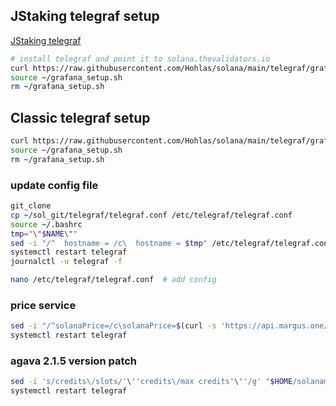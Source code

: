 ## JStaking telegraf setup
[JStaking telegraf](https://github.com/mfactory-lab/sv-manager/blob/main/docs/advanced.md#how-to-install-monitoring-manually)
```bash
# install telegraf and point it to solana.thevalidators.io
curl https://raw.githubusercontent.com/Hohlas/solana/main/telegraf/grafana_JStaking_setup.sh > ~/grafana_setup.sh; chmod +x ~/grafana_setup.sh
source ~/grafana_setup.sh
rm ~/grafana_setup.sh
```


## Classic telegraf setup
```bash
curl https://raw.githubusercontent.com/Hohlas/solana/main/telegraf/grafana_setup.sh > ~/grafana_setup.sh; chmod +x ~/grafana_setup.sh
source ~/grafana_setup.sh
rm ~/grafana_setup.sh
```


### update config file
```bash
git_clone
cp ~/sol_git/telegraf/telegraf.conf /etc/telegraf/telegraf.conf
source ~/.bashrc
tmp="\"$NAME\""
sed -i "/^  hostname = /c\  hostname = $tmp" /etc/telegraf/telegraf.conf
systemctl restart telegraf
journalctl -u telegraf -f
```
```bash
nano /etc/telegraf/telegraf.conf  # add config
```
### price service
```bash
sed -i "/^solanaPrice=/c\solanaPrice=$(curl -s 'https://api.margus.one/solana/price/'| jq -r .price)" /root/solanamonitoring/monitor.sh
systemctl restart telegraf
```
### agava 2.1.5 version patch
```bash
sed -i 's/credits\/slots/'\''credits\/max credits'\''/g' "$HOME/solanamonitoring/monitor.sh"
systemctl restart telegraf
```
